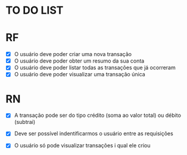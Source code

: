 # TO DO LIST

# RF

- [x] O usuário deve poder criar uma nova transação
- [x] O usuário deve poder obter um resumo da sua conta
- [x] O usuário deve poder listar todas as transações que já ocorreram
- [x] O usuário deve poder visualizar uma transação única

# RN

- [x] A transação pode ser do tipo crédito (soma ao valor total) ou débito (subtrai)
- [x] Deve ser possível indentificarmos o usuário entre as requisições
- [x] O usuário só pode visualizar transações i qual ele criou



